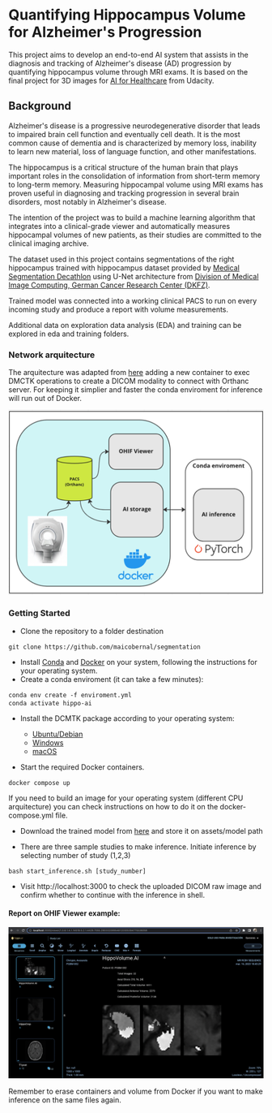 # Quantifying Hippocampus Volume for Alzheimer's Progression

This project aims to develop an end-to-end AI system that assists in the diagnosis and tracking of Alzheimer's disease (AD) progression by quantifying hippocampus volume through MRI exams. It is based on the final project for 3D images for [AI for Healthcare](https://www.udacity.com/course/ai-for-healthcare-nanodegree--nd320) from Udacity. 

## Background
Alzheimer's disease is a progressive neurodegenerative disorder that leads to impaired brain cell function and eventually cell death. It is the most common cause of dementia and is characterized by memory loss, inability to learn new material, loss of language function, and other manifestations.

The hippocampus is a critical structure of the human brain that plays important roles in the consolidation of information from short-term memory to long-term memory. Measuring hippocampal volume using MRI exams has proven useful in diagnosing and tracking progression in several brain disorders, most notably in Alzheimer's disease.

The intention of the project was to build a machine learning algorithm that integrates into a clinical-grade viewer and automatically measures hippocampal volumes of new patients, as their studies are committed to the clinical imaging archive.

The dataset used in this project contains segmentations of the right hippocampus trained with hippocampus dataset provided by [Medical Segmentation Decathlon](http://medicaldecathlon.com/) using U-Net architecture from [Division of Medical Image Computing, German Cancer Research Center (DKFZ)](https://github.com/MIC-DKFZ). 

Trained model was connected into a working clinical PACS to run on every incoming study and produce a report with volume measurements.

Additional data on exploration data analysis (EDA) and training can be explored in eda and training folders. 

### Network arquitecture
The arquitecture was adapted from [here](https://github.com/qureai/ohif-docker-compose) adding a new container to exec DMCTK operations to create a DICOM modality to connect with Orthanc server. 
For keeping it simplier and faster the conda enviroment for inference will run out of Docker.

![](./config/arquitecture.png)


### Getting Started
- Clone the repository to a folder destination
```
git clone https://github.com/maicobernal/segmentation
```
- Install [Conda](https://docs.conda.io/en/latest/miniconda.html) and [Docker](https://docs.docker.com/engine/install/) on your system, following the instructions for your operating system.
- Create a conda enviroment (it can take a few minutes):
```
conda env create -f enviroment.yml
conda activate hippo-ai
```

- Install the DCMTK package according to your operating system:
    - [Ubuntu/Debian](https://packages.debian.org/sid/dcmtk)
    - [Windows](https://support.dcmtk.org/redmine/projects/dcmtk)
    - [macOS](https://formulae.brew.sh/formula/dcmtk)

- Start the required Docker containers. 
```
docker compose up
```
If you need to build an image for your operating system (different CPU arquitecture) you can check instructions on how to do it on the docker-compose.yml file. 

- Download the trained model from [here](https://drive.google.com/file/d/1_-4vo8W4IQn6OTodDfBlKkpAKZf74HcC/view?usp=sharing) and store it on assets/model path

- There are three sample studies to make inference. Initiate inference by selecting number of study (1,2,3)
```
bash start_inference.sh [study_number]
```

- Visit http://localhost:3000 to check the uploaded DICOM raw image and confirm whether to continue with the inference in shell. 

#### Report on OHIF Viewer example:
![](./config/patient1.png)


Remember to erase containers and volume from Docker if you want to make inference on the same files again. 